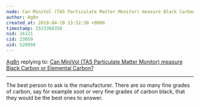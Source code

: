 ```yaml
---
node: Can MiniVol (TAS Particulate Matter Monitor) measure Black Carbon or Elemental Carbon?
author: Ag8n
created_at: 2018-04-10 13:52:30 +0000
timestamp: 1523368350
nid: 16121
cid: 23059
uid: 520994
---
```




[Ag8n](../profile/Ag8n) replying to: [Can MiniVol (TAS Particulate Matter Monitor) measure Black Carbon or Elemental Carbon?](../notes/stevie/04-09-2018/can-minivol-tas-particulate-matter-monitor-measure-black-carbon-or-elemental-carbon)

----
The best person to ask is the manufacturer.  There are so many fine grades of carbon, say for example soot or very fine grades of carbon black, that they would be the best ones to answer.
